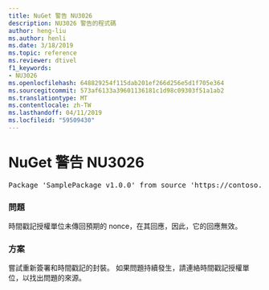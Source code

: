 ```yaml
---
title: NuGet 警告 NU3026
description: NU3026 警告的程式碼
author: heng-liu
ms.author: henli
ms.date: 3/18/2019
ms.topic: reference
ms.reviewer: dtivel
f1_keywords:
- NU3026
ms.openlocfilehash: 648829254f115dab201ef266d256e5d1f705e364
ms.sourcegitcommit: 573af6133a39601136181c1d98c09303f51a1ab2
ms.translationtype: MT
ms.contentlocale: zh-TW
ms.lasthandoff: 04/11/2019
ms.locfileid: "59509430"
---
```

# <a name="nuget-warning-nu3026"></a>NuGet 警告 NU3026

<pre>Package 'SamplePackage v1.0.0' from source 'https://contoso.com/index.json': The timestamp response is invalid. Nonces did not match.</pre>

### <a name="issue"></a>問題

時間戳記授權單位未傳回預期的 nonce，在其回應，因此，它的回應無效。


### <a name="solution"></a>方案

嘗試重新簽署和時間戳記的封裝。 如果問題持續發生，請連絡時間戳記授權單位，以找出問題的來源。